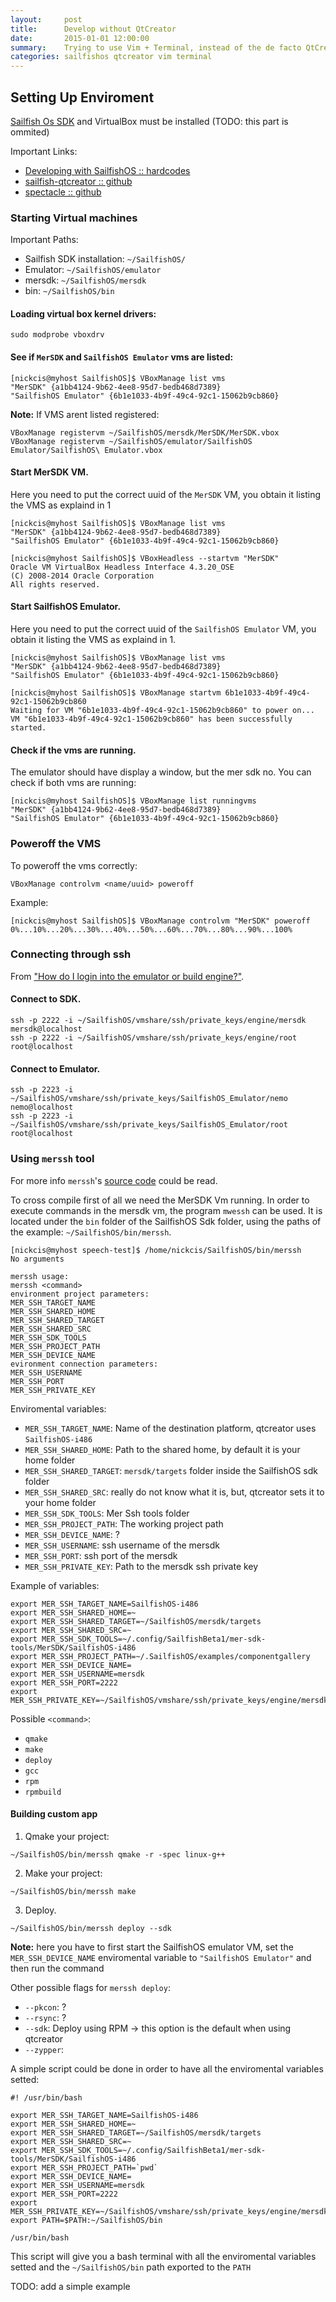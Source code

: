```yaml
---
layout:     post
title:      Develop without QtCreator
date:       2015-01-01 12:00:00
summary:    Trying to use Vim + Terminal, instead of the de facto QtCreator
categories: sailfishos qtcreator vim terminal
---
```


## Setting Up Enviroment

[Sailfish Os SDK](https://sailfishos.org/) and VirtualBox must be installed (TODO: this part is ommited)

Important Links:

* [Developing with SailfishOS :: hardcodes](http://hardcodes.de/SailfishOS/Developing-with-SailfishOS.pdf)
* [sailfish-qtcreator :: github](https://github.com/sailfish-sdk/sailfish-qtcreator)
* [spectacle :: github](https://github.com/mer-tools/spectacle/)

### Starting Virtual machines

Important Paths:

* Sailfish SDK installation: `~/SailfishOS/`
* Emulator: `~/SailfishOS/emulator`
* mersdk: `~/SailfishOS/mersdk`
* bin: `~/SailfishOS/bin`

#### Loading virtual box kernel drivers:

    sudo modprobe vboxdrv

#### See if `MerSDK` and `SailfishOS Emulator` vms are listed:

    [nickcis@myhost SailfishOS]$ VBoxManage list vms
    "MerSDK" {a1bb4124-9b62-4ee8-95d7-bedb468d7389}
    "SailfishOS Emulator" {6b1e1033-4b9f-49c4-92c1-15062b9cb860}

**Note:** If VMS arent listed registered:

    VBoxManage registervm ~/SailfishOS/mersdk/MerSDK/MerSDK.vbox
    VBoxManage registervm ~/SailfishOS/emulator/SailfishOS Emulator/SailfishOS\ Emulator.vbox

#### Start MerSDK VM.

Here you need to put the correct uuid of the `MerSDK` VM, you obtain it listing the VMS as explaind in 1

    [nickcis@myhost SailfishOS]$ VBoxManage list vms
    "MerSDK" {a1bb4124-9b62-4ee8-95d7-bedb468d7389}
    "SailfishOS Emulator" {6b1e1033-4b9f-49c4-92c1-15062b9cb860}
    
    [nickcis@myhost SailfishOS]$ VBoxHeadless --startvm "MerSDK"
    Oracle VM VirtualBox Headless Interface 4.3.20_OSE
    (C) 2008-2014 Oracle Corporation
    All rights reserved.

#### Start SailfishOS Emulator.

Here you need to put the correct uuid of the `SailfishOS Emulator` VM, you obtain it listing the VMS as explaind in 1.

    [nickcis@myhost SailfishOS]$ VBoxManage list vms
    "MerSDK" {a1bb4124-9b62-4ee8-95d7-bedb468d7389}
    "SailfishOS Emulator" {6b1e1033-4b9f-49c4-92c1-15062b9cb860}
    
    [nickcis@myhost SailfishOS]$ VBoxManage startvm 6b1e1033-4b9f-49c4-92c1-15062b9cb860
    Waiting for VM "6b1e1033-4b9f-49c4-92c1-15062b9cb860" to power on...
    VM "6b1e1033-4b9f-49c4-92c1-15062b9cb860" has been successfully started.

#### Check if the vms are running.

The emulator should have display a window, but the mer sdk no. You can check if both vms are running:

    [nickcis@myhost SailfishOS]$ VBoxManage list runningvms
    "MerSDK" {a1bb4124-9b62-4ee8-95d7-bedb468d7389}
    "SailfishOS Emulator" {6b1e1033-4b9f-49c4-92c1-15062b9cb860}

### Poweroff the VMS 

To poweroff the vms correctly:

    VBoxManage controlvm <name/uuid> poweroff

Example:

    [nickcis@myhost SailfishOS]$ VBoxManage controlvm "MerSDK" poweroff
    0%...10%...20%...30%...40%...50%...60%...70%...80%...90%...100%


### Connecting through ssh

From ["How do I login into the emulator or build engine?"](https://sailfishos.org/develop-faq.html).

#### Connect to SDK.

    ssh -p 2222 -i ~/SailfishOS/vmshare/ssh/private_keys/engine/mersdk mersdk@localhost
    ssh -p 2222 -i ~/SailfishOS/vmshare/ssh/private_keys/engine/root root@localhost

#### Connect to Emulator.

    ssh -p 2223 -i ~/SailfishOS/vmshare/ssh/private_keys/SailfishOS_Emulator/nemo nemo@localhost
    ssh -p 2223 -i ~/SailfishOS/vmshare/ssh/private_keys/SailfishOS_Emulator/root root@localhost


### Using `merssh` tool

For more info `merssh`'s [source code](https://github.com/sailfish-sdk/sailfish-qtcreator/tree/next/src/tools/merssh) could be read.

To cross compile first of all we need the MerSDK Vm running.
In order to execute commands in the mersdk vm, the program `mwessh` can be used. It is located under the `bin` folder of the SailfishOS Sdk folder, using the paths of the example: `~/SailfishOS/bin/merssh`.

    [nickcis@myhost speech-test]$ /home/nickcis/SailfishOS/bin/merssh
    No arguments 
    
    merssh usage: 
    merssh <command> 
    environment project parameters: 
    MER_SSH_TARGET_NAME 
    MER_SSH_SHARED_HOME 
    MER_SSH_SHARED_TARGET 
    MER_SSH_SHARED_SRC 
    MER_SSH_SDK_TOOLS 
    MER_SSH_PROJECT_PATH 
    MER_SSH_DEVICE_NAME 
    evironment connection parameters: 
    MER_SSH_USERNAME 
    MER_SSH_PORT 
    MER_SSH_PRIVATE_KEY 

Enviromental variables:

* `MER_SSH_TARGET_NAME`: Name of the destination platform, qtcreator uses `SailfishOS-i486`
* `MER_SSH_SHARED_HOME`: Path to the shared home, by default it is your home folder
* `MER_SSH_SHARED_TARGET`: `mersdk/targets` folder inside the SailfishOS sdk folder
* `MER_SSH_SHARED_SRC`: really do not know what it is, but, qtcreator sets it to your home folder
* `MER_SSH_SDK_TOOLS`: Mer Ssh tools folder
* `MER_SSH_PROJECT_PATH`: The working project path
* `MER_SSH_DEVICE_NAME`: ?
* `MER_SSH_USERNAME`: ssh username of the mersdk
* `MER_SSH_PORT`: ssh port of the mersdk
* `MER_SSH_PRIVATE_KEY`: Path to the mersdk ssh private key

Example of variables:

    export MER_SSH_TARGET_NAME=SailfishOS-i486
    export MER_SSH_SHARED_HOME=~
    export MER_SSH_SHARED_TARGET=~/SailfishOS/mersdk/targets
    export MER_SSH_SHARED_SRC=~
    export MER_SSH_SDK_TOOLS=~/.config/SailfishBeta1/mer-sdk-tools/MerSDK/SailfishOS-i486
    export MER_SSH_PROJECT_PATH=~/.SailfishOS/examples/componentgallery
    export MER_SSH_DEVICE_NAME=
    export MER_SSH_USERNAME=mersdk
    export MER_SSH_PORT=2222
    export MER_SSH_PRIVATE_KEY=~/SailfishOS/vmshare/ssh/private_keys/engine/mersdk

Possible `<command>`:
* `qmake`
* `make`
* `deploy`
* `gcc`
* `rpm`
* `rpmbuild`


#### Building custom app

1. Qmake your project:

`~/SailfishOS/bin/merssh qmake -r -spec linux-g++`

2. Make your project:

`~/SailfishOS/bin/merssh make`

3. Deploy.

`~/SailfishOS/bin/merssh deploy --sdk`

**Note:** here you have to first start the SailfishOS emulator VM, set the `MER_SSH_DEVICE_NAME` enviromental variable to `"SailfishOS Emulator"` and then run the command

Other possible flags for `merssh deploy`:

* `--pkcon`: ?
* `--rsync`: ?
* `--sdk`: Deploy using RPM -> this option is the default when using qtcreator
* `--zypper`:

A simple script could be done in order to have all the enviromental variables setted:

    #! /usr/bin/bash
    
    export MER_SSH_TARGET_NAME=SailfishOS-i486
    export MER_SSH_SHARED_HOME=~
    export MER_SSH_SHARED_TARGET=~/SailfishOS/mersdk/targets
    export MER_SSH_SHARED_SRC=~
    export MER_SSH_SDK_TOOLS=~/.config/SailfishBeta1/mer-sdk-tools/MerSDK/SailfishOS-i486
    export MER_SSH_PROJECT_PATH=`pwd`
    export MER_SSH_DEVICE_NAME=
    export MER_SSH_USERNAME=mersdk
    export MER_SSH_PORT=2222
    export MER_SSH_PRIVATE_KEY=~/SailfishOS/vmshare/ssh/private_keys/engine/mersdk
    export PATH=$PATH:~/SailfishOS/bin
    
    /usr/bin/bash

This script will give you a bash terminal with all the enviromental variables setted and the `~/SailfishOS/bin` path exported to the `PATH`

TODO: add a simple example
